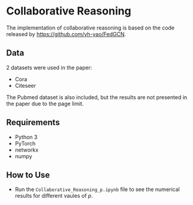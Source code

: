 # Collaborative Reasoning

The implementation of collaborative reasoning is based on the code released by https://github.com/yh-yao/FedGCN. 

## Data

2 datasets were used in the paper:

- Cora
- Citeseer

The Pubmed dataset is also included, but the results are not presented in the paper due to the page limit. 

## Requirements
  * Python 3
  * PyTorch
  * networkx
  * numpy

## How to Use
* Run the `Collaborative_Reasoning_p.ipynb` file to see the numerical results for different vaules of $p$. 
